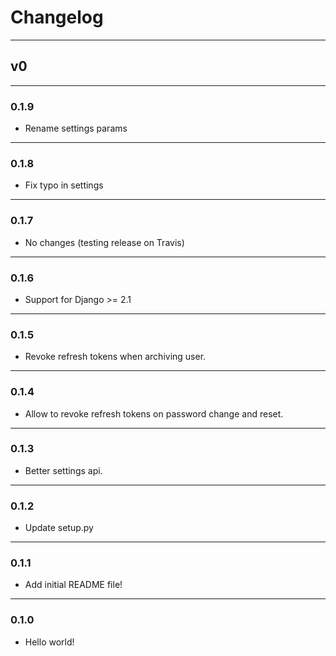 # Changelog

---

## v0

---

### 0.1.9
- Rename settings params

---

### 0.1.8

- Fix typo in settings

---

### 0.1.7

- No changes (testing release on Travis)

---

### 0.1.6

- Support for Django >= 2.1

---

### 0.1.5

- Revoke refresh tokens when archiving user.

---

### 0.1.4

- Allow to revoke refresh tokens on password change and reset.

---

### 0.1.3

- Better settings api.

---

### 0.1.2

- Update setup.py

---

### 0.1.1

- Add initial README file!

---

### 0.1.0

- Hello world!
